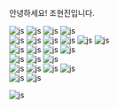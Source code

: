 <!-- ![header](https://capsule-render.vercel.app/api?type=venom&theme=tokyonight&color=auto&height=200&section=header&text=Jomalang's%20GitHub-nl-&render&fontSize=50&descSize=30&animation=fadeIn) -->

<p>안녕하세요! 조현진입니다.</p>


<!--<a href="https://git.io/typing-svg"><img src="https://readme-typing-svg.demolab.com?font=Fira+Code&pause=1000&color=FFFFFF&width=435&lines=Hello+world!" alt="Typing SVG" /></a>-->
![js](https://img.shields.io/badge/python-3776AB?style=for-the-badge&logo=python&logoColor=white)
![js](https://img.shields.io/badge/JavaScript-F7DF1E?style=for-the-badge&logo=JavaScript&logoColor=white)
![js](https://img.shields.io/badge/C-00599C?style=for-the-badge&logo=c&logoColor=white)
![js](https://img.shields.io/badge/Java-ED8B00?style=for-the-badge&logo=openjdk&logoColor=white)
<br/>
![js](https://img.shields.io/badge/HTML5-E34F26?style=for-the-badge&logo=html5&logoColor=white)
![js](https://img.shields.io/badge/CSS3-1572B6?style=for-the-badge&logo=css3&logoColor=white)
![js](https://img.shields.io/badge/Vue.js-35495E?style=for-the-badge&logo=vue.js&logoColor=4FC08D)
![js](https://img.shields.io/badge/React-61DAFB?style=for-the-badge&logo=React&logoColor=white)
![js](https://img.shields.io/badge/Electron-47848F?style=for-the-badge&logo=Electron&logoColor=white)
![js](https://img.shields.io/badge/Thymeleaf-005F0F?style=for-the-badge&logo=Thymeleaf&logoColor=4FC08D)
<br/>
![js](https://img.shields.io/badge/Spring-6DB33F?style=for-the-badge&logo=spring&logoColor=white)
![js](https://img.shields.io/badge/Spring_Security-6DB33F?style=for-the-badge&logo=Spring-Security&logoColor=white)
![js](https://img.shields.io/badge/FastAPI-009688?style=for-the-badge&logo=FastAPI&logoColor=white)
![js](https://img.shields.io/badge/CrewAI-FF5A50?style=for-the-badge&logo=CrewAI&logoColor=white)
<br/>
![js](https://img.shields.io/badge/MySQL-00000F?style=for-the-badge&logo=mysql&logoColor=white)
![js](https://img.shields.io/badge/MariaDB-003545?style=for-the-badge&logo=MariaDB&logoColor=white)
![js](https://img.shields.io/badge/Hibernate-59666C?style=for-the-badge&logo=Hibernate&logoColor=white)
<br/>
![js](https://img.shields.io/badge/VIM-019733?&style=for-the-badge&logo=Vim&logoColor=white)
![js](https://img.shields.io/badge/GIT-E44C30?style=for-the-badge&logo=git&logoColor=white)
![js](https://img.shields.io/badge/Ubuntu-E95420?style=for-the-badge&logo=Ubuntu&logoColor=white)
![js](https://img.shields.io/badge/Docker-2496ED?style=for-the-badge&logo=Docker&logoColor=white)
<br/>
![js](https://img.shields.io/badge/Steam-000000?style=for-the-badge&logo=steam&logoColor=white)
![js](https://img.shields.io/badge/Riot_Games-D32936?style=for-the-badge&logo=riot-games&logoColor=white)




![js](https://img.shields.io/github/last-commit/Jomalang/ggogit.svg)
